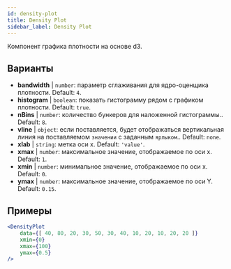 ```yaml
---
id: density-plot
title: Density Plot
sidebar_label: Density Plot
---
```


Компонент графика плотности на основе d3.

## Варианты

* __bandwidth__ | `number`: параметр сглаживания для ядро-оценщика плотности. Default: `4`.
* __histogram__ | `boolean`: показать гистограмму рядом с графиком плотности. Default: `true`.
* __nBins__ | `number`: количество бункеров для наложенной гистограммы.. Default: `8`.
* __vline__ | `object`: если поставляется, будет отображаться вертикальная линия на поставляемом `значении` с заданным `ярлыком`.. Default: `none`.
* __xlab__ | `string`: метка оси х. Default: `'value'`.
* __xmax__ | `number`: максимальное значение, отображаемое по оси х. Default: `1`.
* __xmin__ | `number`: минимальное значение, отображаемое по оси х. Default: `0`.
* __ymax__ | `number`: максимальное значение, отображаемое по оси Y. Default: `0.15`.


## Примеры

```jsx live
<DensityPlot
    data={[ 40, 80, 20, 30, 50, 30, 40, 10, 20, 10, 20, 20 ]}
    xmin={0}
    xmax={100}
    ymax={0.5}
/>
```

